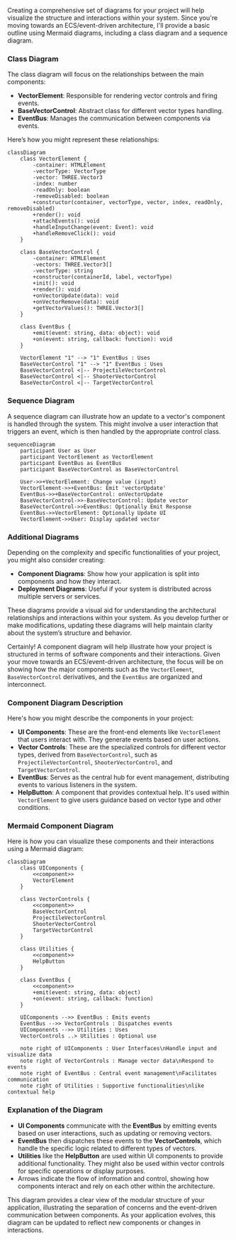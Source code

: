 Creating a comprehensive set of diagrams for your project will help visualize the structure and interactions within your system. Since you're moving towards an ECS/event-driven architecture, I'll provide a basic outline using Mermaid diagrams, including a class diagram and a sequence diagram.

### Class Diagram
The class diagram will focus on the relationships between the main components:
- **VectorElement**: Responsible for rendering vector controls and firing events.
- **BaseVectorControl**: Abstract class for different vector types handling.
- **EventBus**: Manages the communication between components via events.

Here’s how you might represent these relationships:

```mermaid
classDiagram
    class VectorElement {
        -container: HTMLElement
        -vectorType: VectorType
        -vector: THREE.Vector3
        -index: number
        -readOnly: boolean
        -removeDisabled: boolean
        +constructor(container, vectorType, vector, index, readOnly, removeDisabled)
        +render(): void
        +attachEvents(): void
        +handleInputChange(event: Event): void
        +handleRemoveClick(): void
    }

    class BaseVectorControl {
        -container: HTMLElement
        -vectors: THREE.Vector3[]
        -vectorType: string
        +constructor(containerId, label, vectorType)
        +init(): void
        +render(): void
        +onVectorUpdate(data): void
        +onVectorRemove(data): void
        +getVectorValues(): THREE.Vector3[]
    }

    class EventBus {
        +emit(event: string, data: object): void
        +on(event: string, callback: function): void
    }

    VectorElement "1" --> "1" EventBus : Uses
    BaseVectorControl "1" --> "1" EventBus : Uses
    BaseVectorControl <|-- ProjectileVectorControl
    BaseVectorControl <|-- ShooterVectorControl
    BaseVectorControl <|-- TargetVectorControl
```

### Sequence Diagram
A sequence diagram can illustrate how an update to a vector's component is handled through the system. This might involve a user interaction that triggers an event, which is then handled by the appropriate control class.

```mermaid
sequenceDiagram
    participant User as User
    participant VectorElement as VectorElement
    participant EventBus as EventBus
    participant BaseVectorControl as BaseVectorControl

    User->>+VectorElement: Change value (input)
    VectorElement->>+EventBus: Emit 'vectorUpdate'
    EventBus->>+BaseVectorControl: onVectorUpdate
    BaseVectorControl->>-BaseVectorControl: Update vector
    BaseVectorControl->>EventBus: Optionally Emit Response
    EventBus->>VectorElement: Optionally Update UI
    VectorElement->>User: Display updated vector
```

### Additional Diagrams
Depending on the complexity and specific functionalities of your project, you might also consider creating:
- **Component Diagrams**: Show how your application is split into components and how they interact.
- **Deployment Diagrams**: Useful if your system is distributed across multiple servers or services.

These diagrams provide a visual aid for understanding the architectural relationships and interactions within your system. As you develop further or make modifications, updating these diagrams will help maintain clarity about the system’s structure and behavior.

Certainly! A component diagram will help illustrate how your project is structured in terms of software components and their interactions. Given your move towards an ECS/event-driven architecture, the focus will be on showing how the major components such as the `VectorElement`, `BaseVectorControl` derivatives, and the `EventBus` are organized and interconnect.

### Component Diagram Description
Here's how you might describe the components in your project:

- **UI Components**: These are the front-end elements like `VectorElement` that users interact with. They generate events based on user actions.
- **Vector Controls**: These are the specialized controls for different vector types, derived from `BaseVectorControl`, such as `ProjectileVectorControl`, `ShooterVectorControl`, and `TargetVectorControl`.
- **EventBus**: Serves as the central hub for event management, distributing events to various listeners in the system.
- **HelpButton**: A component that provides contextual help. It's used within `VectorElement` to give users guidance based on vector type and other conditions.

### Mermaid Component Diagram
Here is how you can visualize these components and their interactions using a Mermaid diagram:

```mermaid
classDiagram
    class UIComponents {
        <<component>>
        VectorElement
    }

    class VectorControls {
        <<component>>
        BaseVectorControl
        ProjectileVectorControl
        ShooterVectorControl
        TargetVectorControl
    }

    class Utilities {
        <<component>>
        HelpButton
    }

    class EventBus {
        <<component>>
        +emit(event: string, data: object)
        +on(event: string, callback: function)
    }

    UIComponents -->> EventBus : Emits events
    EventBus -->> VectorControls : Dispatches events
    UIComponents -->> Utilities : Uses
    VectorControls ..> Utilities : Optional use

    note right of UIComponents : User Interfaces\nHandle input and visualize data
    note right of VectorControls : Manage vector data\nRespond to events
    note right of EventBus : Central event management\nFacilitates communication
    note right of Utilities : Supportive functionalities\nlike contextual help
```

### Explanation of the Diagram

- **UI Components** communicate with the **EventBus** by emitting events based on user interactions, such as updating or removing vectors.
- **EventBus** then dispatches these events to the **VectorControls**, which handle the specific logic related to different types of vectors.
- **Utilities** like the **HelpButton** are used within UI components to provide additional functionality. They might also be used within vector controls for specific operations or display purposes.
- Arrows indicate the flow of information and control, showing how components interact and rely on each other within the architecture.

This diagram provides a clear view of the modular structure of your application, illustrating the separation of concerns and the event-driven communication between components. As your application evolves, this diagram can be updated to reflect new components or changes in interactions.